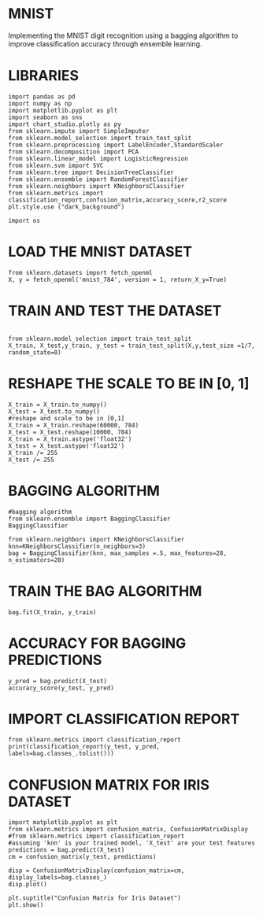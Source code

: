 # MNIST
Implementing the MNIST digit recognition using a bagging algorithm to improve classification accuracy through ensemble learning.
# LIBRARIES
```
import pandas as pd
import numpy as np
import matplotlib.pyplot as plt
import seaborn as sns
import chart_studio.plotly as py
from sklearn.impute import SimpleImputer
from sklearn.model_selection import train_test_split
from sklearn.preprocessing import LabelEncoder,StandardScaler
from sklearn.decomposition import PCA
from sklearn.linear_model import LogisticRegression
from sklearn.svm import SVC
from sklearn.tree import DecisionTreeClassifier
from sklearn.ensemble import RandomForestClassifier
from sklearn.neighbors import KNeighborsClassifier
from sklearn.metrics import classification_report,confusion_matrix,accuracy_score,r2_score
plt.style.use ("dark_background")

import os
```
# LOAD THE MNIST DATASET
```
from sklearn.datasets import fetch_openml
X, y = fetch_openml('mnist_784', version = 1, return_X_y=True)

```
# TRAIN AND TEST THE DATASET
```

from sklearn.model_selection import train_test_split
X_train, X_test,y_train, y_test = train_test_split(X,y,test_size =1/7, random_state=0)

```
# RESHAPE THE SCALE TO BE IN [0, 1]
```
X_train = X_train.to_numpy()
X_test = X_test.to_numpy()
#reshape and scale to be in [0,1]
X_train = X_train.reshape(60000, 784)
X_test = X_test.reshape(10000, 784)
X_train = X_train.astype('float32')
X_test = X_test.astype('float32')
X_train /= 255
X_test /= 255
```

# BAGGING ALGORITHM
```
#bagging algorithm
from sklearn.ensemble import BaggingClassifier
BaggingClassifier
```
```
from sklearn.neighbors import KNeighborsClassifier
knn=KNeighborsClassifier(n_neighbors=3)
bag = BaggingClassifier(knn, max_samples =.5, max_features=28, n_estimators=20)
```
# TRAIN THE BAG ALGORITHM
```
bag.fit(X_train, y_train)
```
# ACCURACY FOR BAGGING PREDICTIONS
```
y_pred = bag.predict(X_test)
accuracy_score(y_test, y_pred)
```
# IMPORT CLASSIFICATION REPORT
```
from sklearn.metrics import classification_report
print(classification_report(y_test, y_pred, labels=bag.classes_.tolist()))
```
# CONFUSION MATRIX FOR IRIS DATASET
```
import matplotlib.pyplot as plt
from sklearn.metrics import confusion_matrix, ConfusionMatrixDisplay
#from sklearn.metrics import classification_report
#assuming 'knn' is your trained model, 'X_test' are your test features
predictions = bag.predict(X_test)
cm = confusion_matrix(y_test, predictions)

disp = ConfusionMatrixDisplay(confusion_matrix=cm, display_labels=bag.classes_)
disp.plot()

plt.suptitle("Confusion Matrix for Iris Dataset")
plt.show()
```
